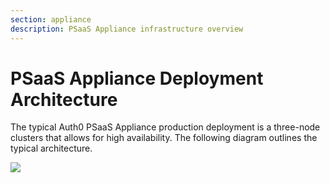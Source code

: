 ```yaml
---
section: appliance
description: PSaaS Appliance infrastructure overview
---
```

# PSaaS Appliance Deployment Architecture

The typical Auth0 PSaaS Appliance production deployment is a three-node clusters that allows for high availability. The following diagram outlines the typical architecture.

<img src="/media/articles/appliance/overview.svg" data-zoomable>